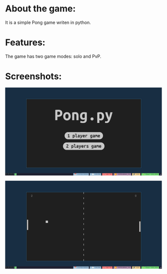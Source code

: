 <div align="center">
<h1>
<picture>
  <source  srcset="logo.png">
</picture>
</h1>
</div>

# About the game:  

It is a simple Pong game writen in python. 

# Features:  

The game has two game modes: solo and PvP.  

# Screenshots:  

![Screenshot-1](./screenshot-1.png)  

![Screenshot-2](./screenshot-2.png)  
